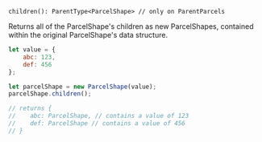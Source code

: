 ```flow
children(): ParentType<ParcelShape> // only on ParentParcels
```

Returns all of the ParcelShape's children as new ParcelShapes, contained within the original ParcelShape's data structure.

```js
let value = {
    abc: 123,
    def: 456
};

let parcelShape = new ParcelShape(value);
parcelShape.children();

// returns {
//    abc: ParcelShape, // contains a value of 123
//    def: ParcelShape // contains a value of 456
// }

```
